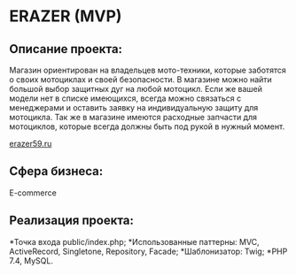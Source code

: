 # ERAZER (MVP)
## Описание проекта:
Магазин ориентирован на владельцев мото-техники, которые заботятся о своих мотоциклах и своей безопасности. В магазине можно найти большой выбор защитных дуг на любой мотоцикл. Если же вашей модели нет в списке имеющихся, всегда можно связаться с менеджерами и оставить заявку на индивидуальную защиту для мотоцикла.
Так же в магазине имеются расходные запчасти для мотоциклов, которые всегда должны быть под рукой в нужный момент.

[erazer59.ru](https://erazer59.ru/)

## Сфера бизнеса: 
E-commerce

## Реализация проекта:
*Точка входа public/index.php;
*Использованные паттерны: MVC, ActiveRecord, Singletone, Repository, Facade;
*Шаблонизатор: Twig;
*PHP 7.4, MySQL.
